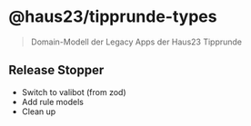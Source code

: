 # @haus23/tipprunde-types

> Domain-Modell der Legacy Apps der Haus23 Tipprunde

## Release Stopper

- Switch to valibot (from zod)
- Add rule models
- Clean up
